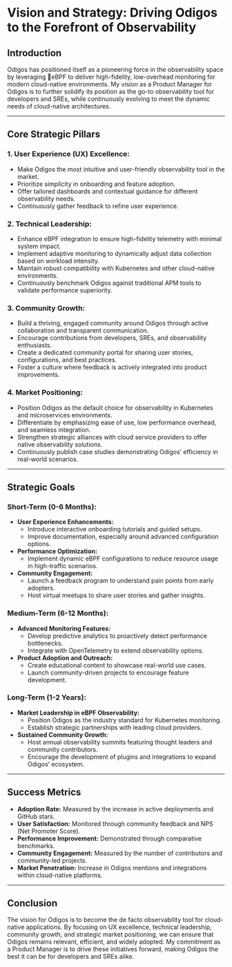 # **Vision and Strategy: Driving Odigos to the Forefront of Observability**  

## **Introduction**  
Odigos has positioned itself as a pioneering force in the observability space by leveraging 🐝eBPF to deliver high-fidelity, low-overhead monitoring for modern cloud-native environments. My vision as a Product Manager for Odigos is to further solidify its position as the go-to observability tool for developers and SREs, while continuously evolving to meet the dynamic needs of cloud-native architectures.  

---

## **Core Strategic Pillars**  

### **1. User Experience (UX) Excellence:**  
- Make Odigos the most intuitive and user-friendly observability tool in the market.  
- Prioritize simplicity in onboarding and feature adoption.  
- Offer tailored dashboards and contextual guidance for different observability needs.  
- Continuously gather feedback to refine user experience.  

### **2. Technical Leadership:**  
- Enhance eBPF integration to ensure high-fidelity telemetry with minimal system impact.  
- Implement adaptive monitoring to dynamically adjust data collection based on workload intensity.  
- Maintain robust compatibility with Kubernetes and other cloud-native environments.  
- Continuously benchmark Odigos against traditional APM tools to validate performance superiority.  

### **3. Community Growth:**  
- Build a thriving, engaged community around Odigos through active collaboration and transparent communication.  
- Encourage contributions from developers, SREs, and observability enthusiasts.  
- Create a dedicated community portal for sharing user stories, configurations, and best practices.  
- Foster a culture where feedback is actively integrated into product improvements.  

### **4. Market Positioning:**  
- Position Odigos as the default choice for observability in Kubernetes and microservices environments.  
- Differentiate by emphasizing ease of use, low performance overhead, and seamless integration.  
- Strengthen strategic alliances with cloud service providers to offer native observability solutions.  
- Continuously publish case studies demonstrating Odigos’ efficiency in real-world scenarios.  

---

## **Strategic Goals**  

### **Short-Term (0-6 Months):**  
- **User Experience Enhancements:**  
  - Introduce interactive onboarding tutorials and guided setups.  
  - Improve documentation, especially around advanced configuration options.  
- **Performance Optimization:**  
  - Implement dynamic eBPF configurations to reduce resource usage in high-traffic scenarios.  
- **Community Engagement:**  
  - Launch a feedback program to understand pain points from early adopters.  
  - Host virtual meetups to share user stories and gather insights.  

### **Medium-Term (6-12 Months):**  
- **Advanced Monitoring Features:**  
  - Develop predictive analytics to proactively detect performance bottlenecks.  
  - Integrate with OpenTelemetry to extend observability options.  
- **Product Adoption and Outreach:**  
  - Create educational content to showcase real-world use cases.  
  - Launch community-driven projects to encourage feature development.  

### **Long-Term (1-2 Years):**  
- **Market Leadership in eBPF Observability:**  
  - Position Odigos as the industry standard for Kubernetes monitoring.  
  - Establish strategic partnerships with leading cloud providers.  
- **Sustained Community Growth:**  
  - Host annual observability summits featuring thought leaders and community contributors.  
  - Encourage the development of plugins and integrations to expand Odigos’ ecosystem.  

---

## **Success Metrics**  
- **Adoption Rate:** Measured by the increase in active deployments and GitHub stars.  
- **User Satisfaction:** Monitored through community feedback and NPS (Net Promoter Score).  
- **Performance Improvement:** Demonstrated through comparative benchmarks.  
- **Community Engagement:** Measured by the number of contributors and community-led projects.  
- **Market Penetration:** Increase in Odigos mentions and integrations within cloud-native platforms.  

---

## **Conclusion**  
The vision for Odigos is to become the de facto observability tool for cloud-native applications. By focusing on UX excellence, technical leadership, community growth, and strategic market positioning, we can ensure that Odigos remains relevant, efficient, and widely adopted. My commitment as a Product Manager is to drive these initiatives forward, making Odigos the best it can be for developers and SREs alike.  

